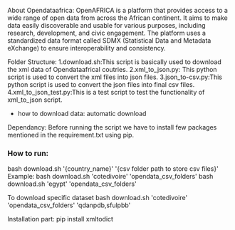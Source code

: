 About Opendataafrica:
OpenAFRICA is a platform that provides access to a wide range of open data from across the African continent. It aims to make data easily discoverable and usable for various purposes, including research, development, and civic engagement. The platform uses a standardized data format called SDMX (Statistical Data and Metadata eXchange) to ensure interoperability and consistency.

Folder Structure:
1.download.sh:This script is basically used to download the xml data of Opendataafrical coutries.
2.xml_to_json.py: This python script is used to convert the xml files into json files.
3.json_to-csv.py:This python script is used to convert the json files into final csv files.
4.xml_to_json_test.py:This is a test script to test the functionality of xml_to_json script.


- how to download data: automatic download

Dependancy:
Before running the script we have to install few packages mentioned in the requirement.txt using pip.
### How to run:

bash download.sh '{country_name}' '{csv folder path to store csv files}'
Example:
bash download.sh 'cotedivoire' 'opendata_csv_folders'
bash download.sh 'egypt' 'opendata_csv_folders'

To download specific dataset
bash download.sh 'cotedivoire' 'opendata_csv_folders' 'qdanpdb,sfulpbb'

Installation part:
pip install xmltodict
